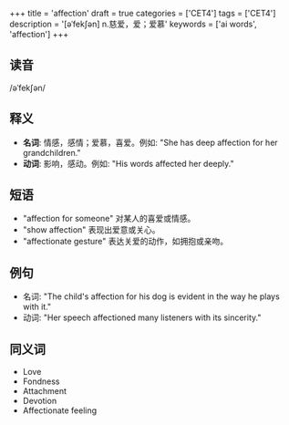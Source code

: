 +++
title = 'affection'
draft = true
categories = ['CET4']
tags = ['CET4']
description = '[əˈfek∫ən] n.慈爱，爱；爱慕'
keywords = ['ai words', 'affection']
+++

## 读音
/əˈfekʃən/

## 释义
- **名词**: 情感，感情；爱慕，喜爱。例如: "She has deep affection for her grandchildren."
- **动词**: 影响，感动。例如: "His words affected her deeply."

## 短语
- "affection for someone" 对某人的喜爱或情感。
- "show affection" 表现出爱意或关心。
- "affectionate gesture" 表达关爱的动作，如拥抱或亲吻。

## 例句
- 名词: "The child's affection for his dog is evident in the way he plays with it."
- 动词: "Her speech affectioned many listeners with its sincerity."

## 同义词
- Love
- Fondness
- Attachment
- Devotion
- Affectionate feeling
